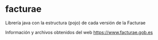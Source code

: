 # facturae

Librería java con la estructura (pojo) de cada versión de la Facturae 

Información y archivos obtenidos del web https://www.facturae.gob.es